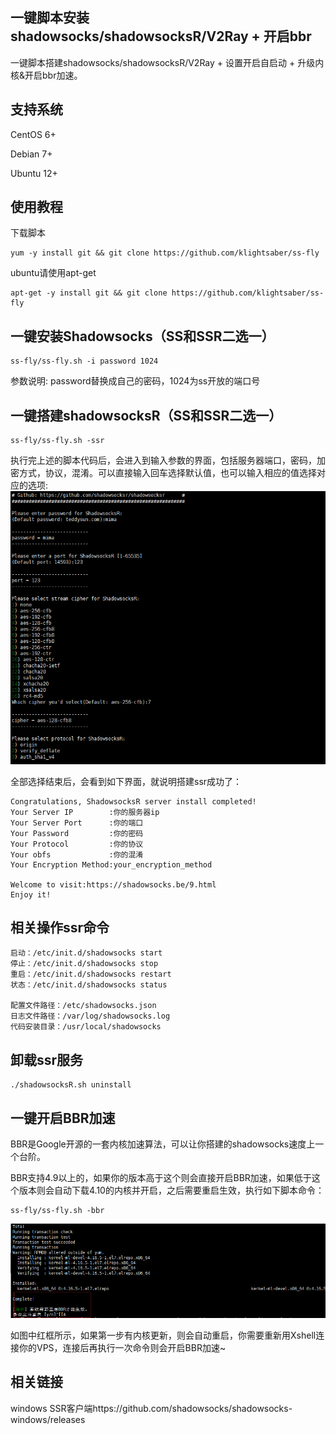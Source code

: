 一键脚本安装shadowsocks/shadowsocksR/V2Ray + 开启bbr
---

一键脚本搭建shadowsocks/shadowsocksR/V2Ray + 设置开启自启动 + 升级内核&开启bbr加速。

## 支持系统
CentOS 6+

Debian 7+

Ubuntu 12+

## 使用教程
下载脚本
```
yum -y install git && git clone https://github.com/klightsaber/ss-fly
```
ubuntu请使用apt-get
```
apt-get -y install git && git clone https://github.com/klightsaber/ss-fly
```
## 一键安装Shadowsocks（SS和SSR二选一）
```
ss-fly/ss-fly.sh -i password 1024
```
参数说明: password替换成自己的密码，1024为ss开放的端口号
## 一键搭建shadowsocksR（SS和SSR二选一）
```
ss-fly/ss-fly.sh -ssr
```
执行完上述的脚本代码后，会进入到输入参数的界面，包括服务器端口，密码，加密方式，协议，混淆。可以直接输入回车选择默认值，也可以输入相应的值选择对应的选项:
![选项图片](https://github.com/klightsaber/ss-fly/blob/master/ss-fly-bbr-options.png)

全部选择结束后，会看到如下界面，就说明搭建ssr成功了：
```
Congratulations, ShadowsocksR server install completed!
Your Server IP        :你的服务器ip
Your Server Port      :你的端口
Your Password         :你的密码
Your Protocol         :你的协议
Your obfs             :你的混淆
Your Encryption Method:your_encryption_method
 
Welcome to visit:https://shadowsocks.be/9.html
Enjoy it!
```
## 相关操作ssr命令
```
启动：/etc/init.d/shadowsocks start
停止：/etc/init.d/shadowsocks stop
重启：/etc/init.d/shadowsocks restart
状态：/etc/init.d/shadowsocks status
 
配置文件路径：/etc/shadowsocks.json
日志文件路径：/var/log/shadowsocks.log
代码安装目录：/usr/local/shadowsocks
```

## 卸载ssr服务
```
./shadowsocksR.sh uninstall
```
## 一键开启BBR加速
BBR是Google开源的一套内核加速算法，可以让你搭建的shadowsocks速度上一个台阶。

BBR支持4.9以上的，如果你的版本高于这个则会直接开启BBR加速，如果低于这个版本则会自动下载4.10的内核并开启，之后需要重启生效，执行如下脚本命令：
```
ss-fly/ss-fly.sh -bbr
```
![图片](https://github.com/klightsaber/ss-fly/blob/master/ss-fly-bbr-success-new.png)

如图中红框所示，如果第一步有内核更新，则会自动重启，你需要重新用Xshell连接你的VPS，连接后再执行一次命令则会开启BBR加速~

## 相关链接
windows SSR客户端https://github.com/shadowsocks/shadowsocks-windows/releases

